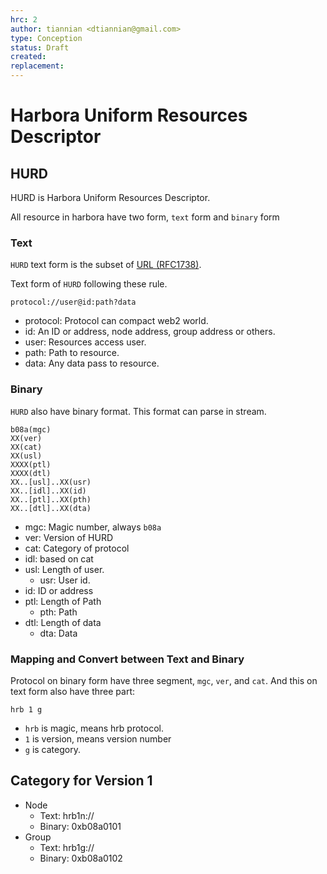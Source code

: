 ```yaml
---
hrc: 2
author: tiannian <dtiannian@gmail.com>
type: Conception
status: Draft
created: 
replacement:
---
```


# Harbora Uniform Resources Descriptor

## HURD

HURD is Harbora Uniform Resources Descriptor.

All resource in harbora have two form, `text` form and `binary` form

### Text

`HURD` text form is the subset of [URL (RFC1738)](https://www.rfc-editor.org/rfc/rfc1738).

Text form of `HURD` following these rule.

```shell
protocol://user@id:path?data
```

- protocol: Protocol can compact web2 world.
- id: An ID or address, node address, group address or others.
- user: Resources access user.
- path: Path to resource.
- data: Any data pass to resource.

### Binary

`HURD` also have binary format. This format can parse in stream.

```
b08a(mgc)
XX(ver)
XX(cat)
XX(usl)
XXXX(ptl)
XXXX(dtl)
XX..[usl]..XX(usr)
XX..[idl]..XX(id)
XX..[ptl]..XX(pth)
XX..[dtl]..XX(dta)
```
- mgc: Magic number, always `b08a`
- ver: Version of HURD
- cat: Category of protocol
- idl: based on cat
- usl: Length of user.
    - usr: User id.
- id: ID or address
- ptl: Length of Path
    - pth: Path
- dtl: Length of data
    - dta: Data

### Mapping and Convert between Text and Binary

Protocol on binary form have three segment, `mgc`, `ver`, and `cat`.
And this on text form also have three part:

``` shell
hrb 1 g
```

- `hrb` is magic, means hrb protocol.
- `1` is version, means version number
- `g` is category.

## Category for Version 1

- Node
  - Text: hrb1n://
  - Binary: 0xb08a0101
- Group
  - Text: hrb1g://
  - Binary: 0xb08a0102



